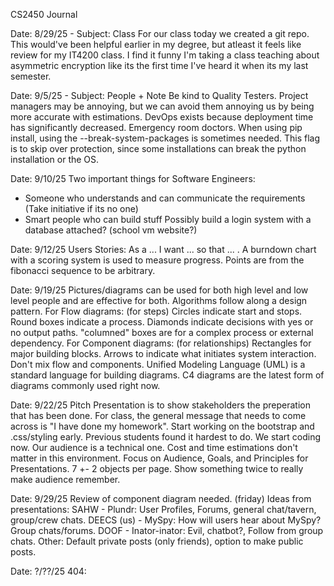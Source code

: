 CS2450 Journal

Date: 8/29/25 - Subject: Class
For our class today we created a git repo. This would've been helpful earlier in my degree, but atleast it feels like review for my IT4200 class.
I find it funny I'm taking a class teaching about asymmetric encryption like its the first time I've heard it when its my last semester.

Date: 9/5/25 - Subject: People + Note
Be kind to Quality Testers. 
Project managers may be annoying, but we can avoid them annoying us by being more accurate with estimations.
DevOps exists because deployment time has significantly decreased. Emergency room doctors.
When using pip install, using the --break-system-packages is sometimes needed. This flag is to skip over protection, since some installations can break the python installation or the OS.

Date: 9/10/25
Two important things for Software Engineers:
- Someone who understands and can communicate the requirements (Take initiative if its no one)
- Smart people who can build stuff
Possibly build a login system with a database attached? (school vm website?)

Date: 9/12/25
Users Stories: As a ... I want ... so that ... .
A burndown chart with a scoring system is used to measure progress. Points are from the fibonacci sequence to be arbitrary.

Date: 9/19/25
Pictures/diagrams can be used for both high level and low level people and are effective for both.
Algorithms follow along a design pattern.
For Flow diagrams: (for steps)
    Circles indicate start and stops.
    Round boxes indicate a process.
    Diamonds indicate decisions with yes or no output paths.
    "columned" boxes are for a complex process or external dependency.
For Component diagrams: (for relationships)
    Rectangles for major building blocks.
    Arrows to indicate what initiates system interaction.
Don't mix flow and components.
Unified Modeling Language (UML) is a standard language for building diagrams.
C4 diagrams are the latest form of diagrams commonly used right now.

Date: 9/22/25
Pitch Presentation is to show stakeholders the preperation that has been done.
For class, the general message that needs to come across is "I have done my homework".
Start working on the bootstrap and .css/styling early. Previous students found it hardest to do.
We start coding now.
Our audience is a technical one. Cost and time estimations don't matter in this environment.
Focus on Audience, Goals, and Principles for Presentations.
7 +- 2 objects per page.
Show something twice to really make audience remember.

Date: 9/29/25
Review of component diagram needed. (friday)
Ideas from presentations:
SAHW - Plundr: User Profiles, Forums, general chat/tavern, group/crew chats.
DEECS (us) - MySpy: How will users hear about MySpy? Group chats/forums.
DOOF - Inator-inator: Evil, chatbot?, Follow from group chats.
Other: Default private posts (only friends), option to make public posts.

Date: ?/??/25
404: